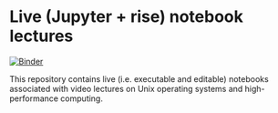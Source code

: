 # Live (Jupyter + rise) notebook lectures

[![Binder](https://mybinder.org/badge.svg)](https://mybinder.org/v2/gh/PGE383-HPC/live_lectures/master?filepath=index.ipynb)

This repository contains live (i.e. executable and editable) notebooks associated with video lectures on Unix operating systems and high-performance computing.


